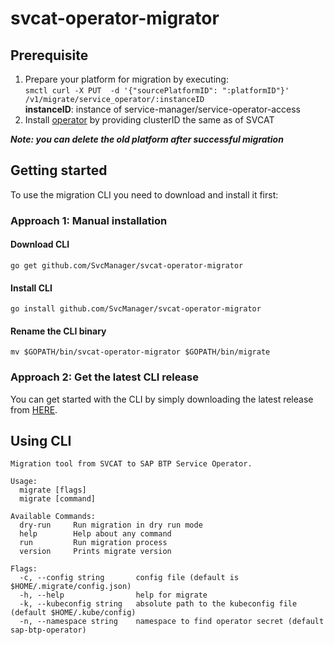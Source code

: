 # svcat-operator-migrator

## Prerequisite
1. Prepare your platform for migration by executing: </br>
```smctl curl -X PUT  -d '{"sourcePlatformID": ":platformID"}' /v1/migrate/service_operator/:instanceID``` </br>
**instanceID**: instance of service-manager/service-operator-access
2. Install [operator](https://github.com/SAP/sap-btp-service-operator) by providing clusterID the same as of SVCAT 

***Note: you can delete the old platform after successful migration***

## Getting started

To use the migration CLI you need to download and install it first:

### Approach 1: Manual installation

#### Download CLI
``go get github.com/SvcManager/svcat-operator-migrator``

#### Install CLI

``go install github.com/SvcManager/svcat-operator-migrator``

#### Rename the CLI binary

``mv $GOPATH/bin/svcat-operator-migrator $GOPATH/bin/migrate``

### Approach 2: Get the latest CLI release
You can get started with the CLI by simply downloading the latest release from [HERE](https://github.com/SvcManager/svcat-operator-migrator/releases).


## Using CLI

```
Migration tool from SVCAT to SAP BTP Service Operator.

Usage:
  migrate [flags]
  migrate [command]

Available Commands:
  dry-run     Run migration in dry run mode
  help        Help about any command
  run         Run migration process
  version     Prints migrate version

Flags:
  -c, --config string       config file (default is $HOME/.migrate/config.json)
  -h, --help                help for migrate
  -k, --kubeconfig string   absolute path to the kubeconfig file (default $HOME/.kube/config)
  -n, --namespace string    namespace to find operator secret (default sap-btp-operator)
```

